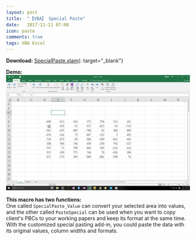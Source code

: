 ```yaml
---
layout: post
title:  "【VBA】 Special Paste"
date:   2017-11-11 07:00
icon: paste
comments: true
tags: VBA Excel
---
```


**Download:**  [SpecialPaste.xlam](https://github.com/noworneverev/noworneverev.github.io/releases/download/1.7/SpecialPaste_Value.xlam){: target="_blank"}

**Demo:** ![](/images/specialpaste.gif)

**This macro has two functions:** <br>
One called ``SpecialPaste_Value`` can convert your selected area into values, and the other called ``PasteSpecial`` can be used when you want to copy client's PBCs to your working papers and keep its format at the same time. With the customized special pasting add-in, you could paste the data with its original values, column widths and formats.



<br>
<br>


